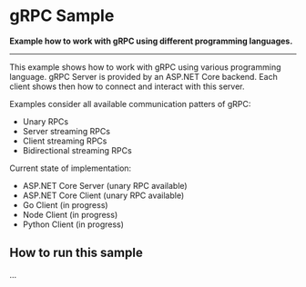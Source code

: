 # gRPC Sample
**Example how to work with gRPC using different programming languages.**

-------------------------------------

This example shows how to work with gRPC using various programming language. gRPC Server is provided by an ASP.NET Core backend. Each client shows then how to connect and interact with this server.

Examples consider all available communication patters of gRPC:
* Unary RPCs
* Server streaming RPCs
* Client streaming RPCs
* Bidirectional streaming RPCs

Current state of implementation: 

* ASP.NET Core Server (unary RPC available)
* ASP.NET Core Client (unary RPC available)
* Go Client (in progress)
* Node Client (in progress)
* Python Client (in progress)

## How to run this sample

...